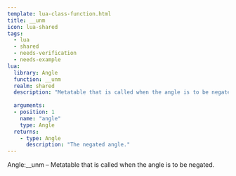 ```yaml
---
template: lua-class-function.html
title: __unm
icon: lua-shared
tags:
  - lua
  - shared
  - needs-verification
  - needs-example
lua:
  library: Angle
  function: __unm
  realm: shared
  description: "Metatable that is called when the angle is to be negated."
  
  arguments:
  - position: 1
    name: "angle"
    type: Angle
  returns:
    - type: Angle
      description: "The negated angle."
---
```


<div class="lua__search__keywords">
Angle:__unm &#x2013; Metatable that is called when the angle is to be negated.
</div>
